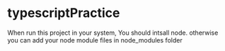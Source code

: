 # typescriptPractice

When run this project in your system, You should intsall node.
otherwise you can add your node module files in node_modules folder
